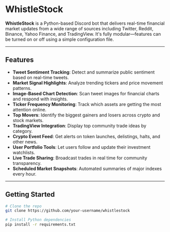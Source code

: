 # WhistleStock

**WhistleStock** is a Python-based Discord bot that delivers real-time financial market updates from a wide range of sources including Twitter, Reddit, Binance, Yahoo Finance, and TradingView. It's fully modular—features can be turned on or off using a simple configuration file.

---

## Features

- **Tweet Sentiment Tracking**: Detect and summarize public sentiment based on real-time tweets.
- **Market Signal Highlights**: Analyze trending tickers and price movement patterns.
- **Image-Based Chart Detection**: Scan tweet images for financial charts and respond with insights.
- **Ticker Frequency Monitoring**: Track which assets are getting the most attention online.
- **Top Movers**: Identify the biggest gainers and losers across crypto and stock markets.
- **TradingView Integration**: Display top community trade ideas by category.
- **Crypto Event Feed**: Get alerts on token launches, delistings, halts, and other news.
- **User Portfolio Tools**: Let users follow and update their investment watchlists.
- **Live Trade Sharing**: Broadcast trades in real time for community transparency.
- **Scheduled Market Snapshots**: Automated summaries of major indexes every hour.

---

## Getting Started

```bash
# Clone the repo
git clone https://github.com/your-username/whistlestock

# Install Python dependencies
pip install -r requirements.txt
